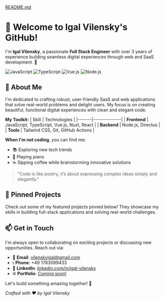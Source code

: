 [README.md](https://github.com/user-attachments/files/22061087/README.md)
# 👋 Welcome to Igal Vilensky's GitHub!

I'm **Igal Vilensky**, a passionate **Full Stack Engineer** with over 3 years of experience building seamless digital experiences through web and SaaS development. 🚀

![JavaScript](https://img.shields.io/badge/JavaScript-F7DF1E?logo=javascript&style=flat-square)
![TypeScript](https://img.shields.io/badge/TypeScript-3178C6?logo=typescript&style=flat-square)
![Vue.js](https://img.shields.io/badge/Vue.js-4FC08D?logo=vue.js&style=flat-square)
![Node.js](https://img.shields.io/badge/Node.js-339933?logo=node.js&style=flat-square)

## 🌟 About Me
I'm dedicated to crafting robust, user-friendly SaaS and web applications that solve real-world problems and delight users. My focus is on creating beautiful, functional digital experiences with clean and elegant code. 

**My Toolkit:**
| Skill | Technologies |
|-------|--------------|
| **Frontend** | JavaScript, TypeScript, Vue.js, Nuxt, React |
| **Backend** | Node.js, Directus |
| **Tools** | Tailwind CSS, Git, GitHub Actions |

**When I'm not coding**, you can find me:
- 📚 Exploring new tech trends
- 🎹 Playing piano
- ☕ Sipping coffee while brainstorming innovative solutions

> "Code is like poetry; it’s about expressing complex ideas simply and elegantly."

## 📌 Pinned Projects
Check out some of my featured projects pinned below! They showcase my skills in building full-stack applications and solving real-world challenges.

## 📫 Get in Touch
I'm always open to collaborating on exciting projects or discussing new opportunities. Reach out via:

- 📧 **Email**: [vilenskyigal@gmail.com](mailto:vilenskyigal@gmail.com)
- 📞 **Phone**: +49 1783099433
- 💼 **LinkedIn**: [linkedin.com/in/igal-vilensky](https://linkedin.com/in/igal-vilensky)
- 🌐 **Portfolio**: [Coming soon!](#)

Let's build something amazing together! 🚀

*Crafted with ❤️ by Igal Vilensky*
